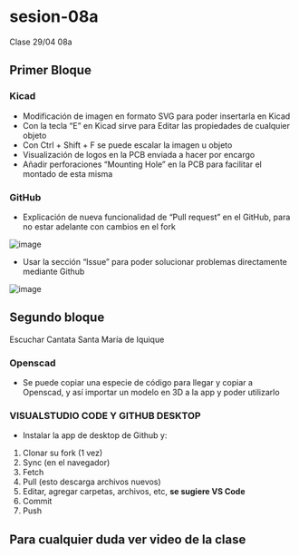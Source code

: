 # sesion-08a

Clase 29/04 08a

## Primer Bloque

### Kicad

- Modificación de imagen en formato SVG para poder insertarla en Kicad
- Con la tecla “E” en Kicad sirve para Editar las propiedades de cualquier objeto
- Con Ctrl + Shift + F se puede escalar la imagen u objeto
- Visualización de logos en la PCB enviada a hacer por encargo
- Añadir perforaciones “Mounting Hole” en la PCB para facilitar el montado de esta misma

### GitHub

- Explicación de nueva funcionalidad de “Pull request” en el GitHub, para no estar adelante con cambios en el fork

![image](https://github.com/user-attachments/assets/80ed47ce-96b8-4124-bd6c-58d5c3ac6c7e)

- Usar la sección “Issue” para poder solucionar problemas directamente mediante Github

![image](https://github.com/user-attachments/assets/86aff651-9472-4a8c-b05c-392dc954f76e)

## Segundo bloque

Escuchar Cantata Santa María de Iquique

### Openscad

- Se puede copiar una especie de código para llegar y copiar a Openscad, y así importar un modelo en 3D a la app y poder utilizarlo

### VISUALSTUDIO CODE Y GITHUB DESKTOP

- Instalar la app de desktop de Github y:

1. Clonar su fork (1 vez)
2. Sync (en el navegador)
3. Fetch
4. Pull (esto descarga archivos nuevos)
5. Editar, agregar carpetas, archivos, etc, **se sugiere VS Code**
6. Commit
7. Push

## Para cualquier duda ver video de la clase
